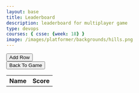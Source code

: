 ```yaml
---
layout: base
title: Leaderboard
description: leaderboard for multiplayer game
type: devops
courses: { csse: {week: 18} }
image: /images/platformer/backgrounds/hills.png
---
```

    
<div>
    <div id="addRow">
        <button onclick="addRow()" id="addRow">Add Row</button>
    </div>
    <div id="backToGame">
        <a href="http://127.0.0.1:4100/game_levels_mp/2024/01/08/CSSE-oop-game-levels2.html">
            <button>Back To Game</button>
        </a>
    </div>
</div>
<div>
    <table id = leaderboard>
        <thead id="leaderboardHead">
            <tr>
                <th>Name</th>
                <th>Score</th>
            </tr>
        </thead>
        <tbody>
            <tr>
            </tr>
        </tbody>
    </table>
</div>